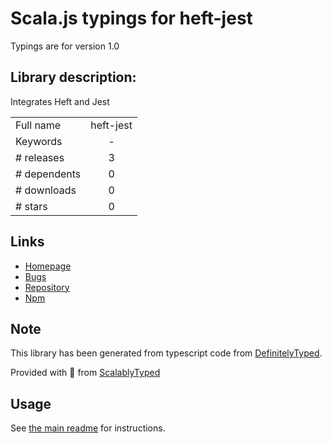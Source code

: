 
# Scala.js typings for heft-jest

Typings are for version 1.0

## Library description:
Integrates Heft and Jest

|                    |                 |
| ------------------ | :-------------: |
| Full name          | heft-jest |
| Keywords           | - |
| # releases         | 3 |
| # dependents       | 0 |
| # downloads        | 0 |
| # stars            | 0 |

## Links
- [Homepage](https://github.com/octogonz/heft-jest#readme)
- [Bugs](https://github.com/octogonz/heft-jest/issues)
- [Repository](https://github.com/octogonz/heft-jest)
- [Npm](https://www.npmjs.com/package/heft-jest)
    


## Note
This library has been generated from typescript code from [DefinitelyTyped](https://definitelytyped.org).

Provided with :purple_heart: from [ScalablyTyped](https://github.com/oyvindberg/ScalablyTyped)

## Usage
See [the main readme](../../readme.md) for instructions.


